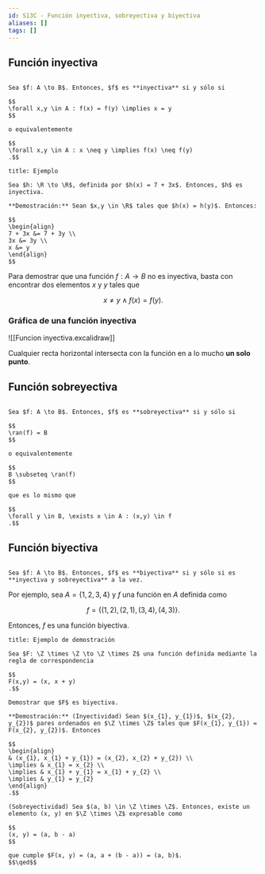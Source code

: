 ```yaml
---
id: S13C - Función inyectiva, sobreyectiva y biyectiva
aliases: []
tags: []
---
```


## Función inyectiva

```ad-definition

Sea $f: A \to B$. Entonces, $f$ es **inyectiva** si y sólo si

$$
\forall x,y \in A : f(x) = f(y) \implies x = y
$$

o equivalentemente

$$
\forall x,y \in A : x \neq y \implies f(x) \neq f(y)
.$$

```

```ad-example
title: Ejemplo

Sea $h: \R \to \R$, definida por $h(x) = 7 + 3x$. Entonces, $h$ es inyectiva.

**Demostración:** Sean $x,y \in \R$ tales que $h(x) = h(y)$. Entonces:

$$
\begin{align}
7 + 3x &= 7 + 3y \\
3x &= 3y \\
x &= y
\end{align}
$$

```

Para demostrar que una función $f: A \to B$ no es inyectiva, basta con encontrar dos elementos $x$ y $y$ tales que

$$
x \neq y \land f(x) = f(y)
.
$$

### Gráfica de una función inyectiva

![[Funcion inyectiva.excalidraw]]

Cualquier recta horizontal intersecta con la función en a lo mucho **un solo punto**.

## Función sobreyectiva

```ad-definition

Sea $f: A \to B$. Entonces, $f$ es **sobreyectiva** si y sólo si

$$
\ran(f) = B
$$

o equivalentemente

$$
B \subseteq \ran(f)
$$

que es lo mismo que

$$
\forall y \in B, \exists x \in A : (x,y) \in f
.$$

```

## Función biyectiva

```ad-definition

Sea $f: A \to B$. Entonces, $f$ es **biyectiva** si y sólo si es **inyectiva y sobreyectiva** a la vez.

```

Por ejemplo, sea $A = \left\{ 1, 2, 3, 4 \right\}$ y $f$ una función en $A$ definida como

$$
f = \left\{ (1, 2), (2, 1), (3, 4), (4, 3) \right\}
.
$$

Entonces, $f$ es una función biyectiva.

```ad-example
title: Ejemplo de demostración

Sea $F: \Z \times \Z \to \Z \times Z$ una función definida mediante la regla de correspondencia

$$
F(x,y) = (x, x + y)
.$$

Demostrar que $F$ es biyectiva.

**Demostración:** (Inyectividad) Sean $(x_{1}, y_{1})$, $(x_{2}, y_{2})$ pares ordenados en $\Z \times \Z$ tales que $F(x_{1}, y_{1}) = F(x_{2}, y_{2})$. Entonces

$$
\begin{align}
& (x_{1}, x_{1} + y_{1}) = (x_{2}, x_{2} + y_{2}) \\
\implies & x_{1} = x_{2} \\
\implies & x_{1} + y_{1} = x_{1} + y_{2} \\
\implies & y_{1} = y_{2}
\end{align}
.$$

(Sobreyectividad) Sea $(a, b) \in \Z \times \Z$. Entonces, existe un elemento (x, y) en $\Z \times \Z$ expresable como

$$
(x, y) = (a, b - a)
$$

que cumple $F(x, y) = (a, a + (b - a)) = (a, b)$.
$$\qed$$

```
